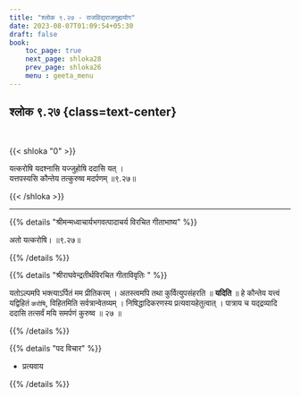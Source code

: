 ```yaml
---
title: "श्लोक ९.२७ - राजविद्यराजगुह्ययोग"
date: 2023-08-07T01:09:54+05:30
draft: false
book:
    toc_page: true
    next_page: shloka28
    prev_page: shloka26
    menu : geeta_menu
---
```



## श्लोक ९.२७ {class=text-center}

<br/>

{{< shloka  "0"  >}}

यत्करोषि यदश्नासि यज्जुहोषि ददासि यत् ।   
यत्तपस्यसि कौन्तेय तत्कुरुष्व मदर्पणम् ॥९.२७॥

{{< /shloka >}}

---

{{% details "श्रीमन्मध्वाचार्यभगवत्पादाचर्य विरचित  गीताभाष्य" %}}

अतो यत्करोषि। ॥९.२७॥

{{% /details %}}


{{% details "श्रीराघवेन्द्रतीर्थविरचित गीताविवृतिः " %}}

यतोऽल्पमपि भक्त्याऽर्पितं मम प्रीतिकरम्‌ । 
अतस्त्वमपि तथा कुर्वित्युपसंहरति ॥ **यदिति** ॥ 
हे कौन्तेय यत्त्वं यद्विहितं `करोषि`,
विहितमिति सर्वत्रान्वेतव्यम्‌ । निषिद्धादिकरणस्य 
प्रत्यवायहेतुत्वात्‌ । पात्राय च यद्‌द्रव्यादि ददासि 
तत्सर्वं मयि समर्पणं कुरुष्व ॥ २७ ॥

{{% /details %}}



{{% details "पद विचार" %}}

- प्रत्यवाय 

{{% /details %}}
